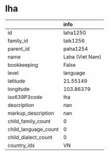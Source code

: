 # lha
|                      | info            |
|:---------------------|:----------------|
| id                   | laha1250        |
| family_id            | taik1256        |
| parent_id            | paha1254        |
| name                 | Laha (Viet Nam) |
| bookkeeping          | False           |
| level                | language        |
| latitude             | 21.55149        |
| longitude            | 103.86379       |
| iso639P3code         | lha             |
| description          | nan             |
| markup_description   | nan             |
| child_family_count   | 0               |
| child_language_count | 0               |
| child_dialect_count  | 0               |
| country_ids          | VN              |